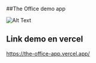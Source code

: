 ##The Office demo app

![Alt Text](https://giphy.com/gifs/parkour-DoCIC5Pxp57qg/giphy.gif)

## Link demo en vercel
https://the-office-app.vercel.app/
